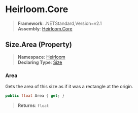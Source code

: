 # Heirloom.Core

> **Framework**: .NETStandard,Version=v2.1  
> **Assembly**: [Heirloom.Core][0]

## Size.Area (Property)

> **Namespace**: [Heirloom][0]  
> **Declaring Type**: [Size][1]

### Area

Gets the area of this size as if it was a rectangle at the origin.

```cs
public float Area { get; }
```

> **Returns**: `float`

[0]: ../../../Heirloom.Core.md
[1]: ../Size.md
